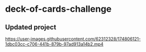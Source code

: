 # deck-of-cards-challenge

## Updated project


https://user-images.githubusercontent.com/62312328/174806121-1dbc03cc-c706-441b-879b-97ad913a14b2.mp4

